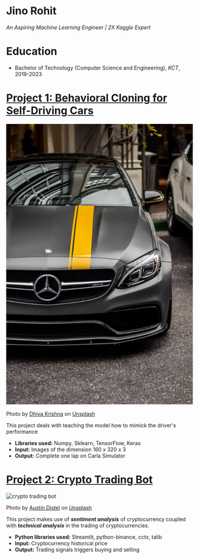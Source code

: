 # Jino Rohit
*An Aspiring Machine Learning Engineer | 2X Kaggle Expert*

# Education
* Bachelor of Technology (Computer Science and Engineering), *KCT*, 2019-2023

# [Project 1: Behavioral Cloning for Self-Driving Cars](https://github.com/JINO-ROHIT/Behavioral-Cloning-for-Driverless-Cars)
![Behavioral Cloning for Self-Driving Cars](dhiva-krishna-YApS6TjKJ9c-unsplash.jpg)

Photo by <a href="https://unsplash.com/@dhivakrishna?utm_source=unsplash&utm_medium=referral&utm_content=creditCopyText">Dhiva Krishna</a> on <a href="https://unsplash.com/s/photos/cars?utm_source=unsplash&utm_medium=referral&utm_content=creditCopyText">Unsplash</a>
  

This project deals with teaching the model how to mimick the driver's performance
* **Libraries used:** Numpy, Sklearn, TensorFlow, Keras
* **Input:** Images of the dimension 160 x 320 x 3
* **Output:** Complete one lap on Carla Simulator

# [Project 2: Crypto Trading Bot](http://youtube.com/dataprofessor)
![crypto trading bot](austin-distel-EMPZ7yRZoGw-unsplash.jpg)

Photo by <a href="https://unsplash.com/@austindistel?utm_source=unsplash&utm_medium=referral&utm_content=creditCopyText">Austin Distel</a> on <a href="https://unsplash.com/s/photos/cryptocurrency-trading?utm_source=unsplash&utm_medium=referral&utm_content=creditCopyText">Unsplash</a>

This project makes use of ***sentiment analysis*** of cryptocurrency coupled with ***technical analysis*** in the trading of cryptocurrencies.
* **Python libraries used:** Streamlit, python-binance, cctx, talib
* **Input:** Cryptocurrency historical price
* **Output:** Trading signals triggers buying and selling
